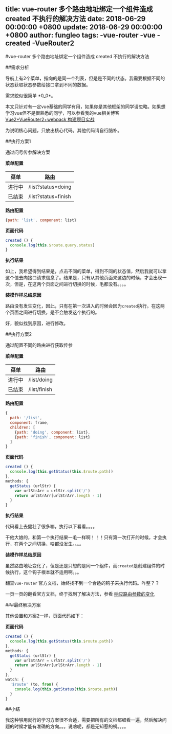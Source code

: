 title: vue-router 多个路由地址绑定一个组件造成 created 不执行的解决方法
date: 2018-06-29 00:00:00 +0800
update: 2018-06-29 00:00:00 +0800
author: fungleo
tags:
    -vue-router
    -vue
    -created
    -VueRouter2
---

#vue-router 多个路由地址绑定一个组件造成 created 不执行的解决方法

##需求分析

导航上有2个菜单，指向的是同一个列表，但是是不同的状态。我需要根据不同的状态获取状态参数给接口拿到不同的数据。

需求貌似很简单 \*0_0\*。

本文只针对有一定vue基础的同学有用，如果你是其他框架的同学请忽略。如果想学习vue但不是很熟悉的同学，可以参看我的vue相关博客 [ Vue2+VueRouter2+webpack 构建项目实战](http://blog.csdn.net/fungleo/article/details/53171052)

为说明核心问题，只放出核心代码。其他代码请自行脑补。

##执行方案1

通过问号传参解决方案

**菜单配置**

|菜单|路由|
|-|-|
|进行中|/list?status=doing|
|已结束|/list?status=finish|

**路由配置**

```js
{path: 'list', component: list}
```

**页面代码**
```js
created () {
  console.log(this.$route.query.status)
}
```

**执行结果**

如上，我希望得到结果是，点击不同的菜单，得到不同的状态值，然后我就可以拿这个值去向接口请求信息了。结果是，只有从其他页面来这边的时候，才会出现一次，但是，在这两个页面之间进行切换的时候，毛都没有。。。。

**装模作样总结原因**

路由没有发生变化，因此，只有在第一次进入的时候会因为`created`执行。在这两个页面之间进行切换，是不会触发这个执行的。

好，貌似找到原因，进行修改。

##执行方案2

通过配置不同的路由进行获取传参

**菜单配置**

|菜单|路由|
|-|-|
|进行中|/list/doing|
|已结束|/list/finish|

**路由配置**

```js
{
  path: '/list',
  component: frame,
  children: [
    {path: 'doing', component: list},
    {path: 'finish', component: list}
  ]
}
```

**页面代码**
```js
created () {
  console.log(this.getStatus(this.$route.path))
},
methods: {
  getStatus (urlStr) {
    var urlStrArr = urlStr.split('/')
    return urlStrArr[urlStrArr.length - 1]
  }
}
```

**执行结果**

代码看上去健壮了很多嘛，执行以下看看。。。。

干他大娘的，和第一个执行结果一毛一样啊！！！只有第一次打开的时候，才会执行，在两个之间切换，啥都没发生。。。。

**装模作样总结原因**

虽然路由地址变化了，但是还是只想的是同一个组件，而`created`是创建组件的时候执行，这个钩子根本就不适用啊。。。

翻查`vue-router` 官方文档，始终找不到一个合适的钩子来执行代码。咋整？？

一页一页的翻看官方文档，终于找到了解决方法，参看 [响应路由参数的变化](http://router.vuejs.org/zh-cn/essentials/dynamic-matching.html#响应路由参数的变化)

###最终解决方案

其他设置和方案2一样，页面代码如下：

**页面代码**
```js
created () {
  console.log(this.getStatus(this.$route.path))
},
methods: {
  getStatus (urlStr) {
    var urlStrArr = urlStr.split('/')
    return urlStrArr[urlStrArr.length - 1]
  }
},
watch: {
  '$route' (to, from) {
    console.log(this.getStatus(this.$route.path))
  }
}
```

##小结

我这种够用就行的学习方案很不合适，需要把所有的文档都细看一遍，然后解决问题的时候才能有准确的方向。。。说啥呢，都是无知惹的祸。。。。
